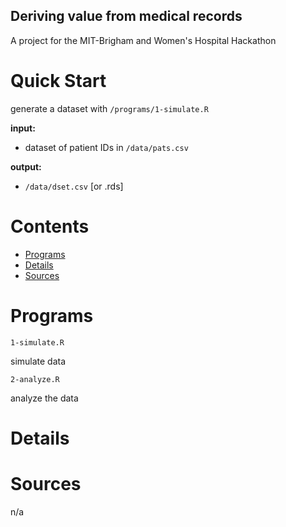 ## Deriving value from medical records
A project for the MIT-Brigham and Women's Hospital Hackathon


Quick Start
===============================================================================
generate a dataset with `/programs/1-simulate.R`

**input:**
* dataset of patient IDs in `/data/pats.csv`

**output:**
* `/data/dset.csv` [or .rds]

Contents
===============================================================================
* [Programs](#programs)
* [Details](#details)
* [Sources](#Sources)


Programs
===============================================================================
`1-simulate.R`

simulate data


`2-analyze.R`

analyze the data



Details
===============================================================================

Sources 
===============================================================================
n/a
